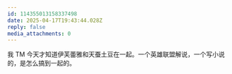```yaml
---
id: 114355013158337498
date: 2025-04-17T19:43:44.028Z
reply: false
media_attachments: 0
---
```


我 TM 今天才知道伊芙蕾雅和天蚕土豆在一起。一个英雄联盟解说，一个写小说的，是怎么搞到一起的。

